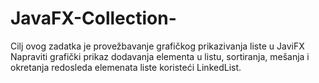 # JavaFX-Collection-
Cilj ovog zadatka je provežbavanje grafičkog prikazivanja liste u JaviFX Napraviti grafički prikaz dodavanja elementa u listu, sortiranja, mešanja i okretanja redosleda elemenata liste koristeći LinkedList.
